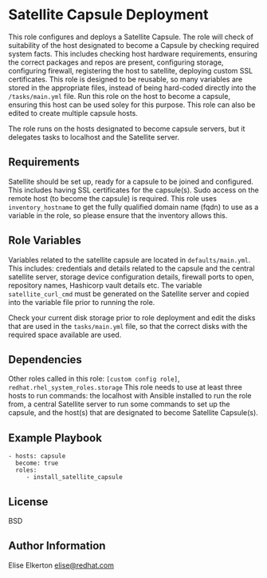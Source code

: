 Satellite Capsule Deployment
=========

This role configures and deploys a Satellite Capsule. The role will check of suitability of the host designated to become a Capsule by checking required system facts. This includes checking host hardware requirements, ensuring the correct packages and repos are present, configuring storage, configuring firewall, registering the host to satellite, deploying custom SSL certificates.
This role is designed to be reusable, so many variables are stored in the appropriate files, instead of being hard-coded directly into the `/tasks/main.yml` file. Run this role on the host to become a capsule, ensuring this host can be used soley for this purpose. This role can also be edited to create multiple capsule hosts.

The role runs on the hosts designated to become capsule servers, but it delegates tasks to localhost and the Satellite server.

Requirements
------------

Satellite should be set up, ready for a capsule to be joined and configured. This includes having SSL certificates for the capsule(s). 
Sudo access on the remote host (to become the capsule) is required.
This role uses `inventory_hostname` to get the fully qualified domain name (fqdn) to use as a variable in the role, so please ensure that the inventory allows this.

Role Variables
--------------

Variables related to the satellite capsule are located in `defaults/main.yml`. This includes: credentials and details related to the capsule and the central satellite server, storage device configuration details, firewall ports to open, repository names, Hashicorp vault details etc.
The variable `satellite_curl_cmd` must be generated on the Satellite server and copied into the variable file prior to running the role. 

Check your current disk storage prior to role deployment and edit the disks that are used in the `tasks/main.yml` file, so that the correct disks with the required space available are used.


Dependencies
------------

Other roles called in this role: `[custom config role]`, `redhat.rhel_system_roles.storage`
This role needs to use at least three hosts to run commands: the localhost with Ansible installed to run the role from, a central Satellite server to run some commands to set up the capsule, and the host(s) that are designated to become Satellite Capsule(s).

Example Playbook
----------------


    - hosts: capsule
      become: true
      roles:
         - install_satellite_capsule

License
-------

BSD

Author Information
------------------
Elise Elkerton elise@redhat.com